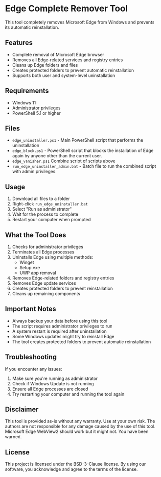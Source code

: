 # Edge Complete Remover Tool

This tool completely removes Microsoft Edge from Windows and prevents its automatic reinstallation.

## Features

- Complete removal of Microsoft Edge browser
- Removes all Edge-related services and registry entries
- Cleans up Edge folders and files
- Creates protected folders to prevent automatic reinstallation
- Supports both user and system-level uninstallation

## Requirements

- Windows 11
- Administrator privileges
- PowerShell 5.1 or higher

## Files

- `edge_uninstaller.ps1` - Main PowerShell script that performs the uninstallation
- `edge_block.ps1` - PowerShell script that blocks the installation of Edge again by anyone other than the current user.
- `edge_vanisher.ps1` Combine script of scripts above
- `run_edge_uninstaller_admin.bat` - Batch file to run the combined script with admin privileges

## Usage

1. Download all files to a folder
2. Right-click `run_edge_uninstaller.bat`
3. Select "Run as administrator"
4. Wait for the process to complete
5. Restart your computer when prompted

## What the Tool Does

1. Checks for administrator privileges
2. Terminates all Edge processes
3. Uninstalls Edge using multiple methods:
   - Winget
   - Setup.exe
   - UWP app removal
4. Removes Edge-related folders and registry entries
5. Removes Edge update services
6. Creates protected folders to prevent reinstallation
7. Cleans up remaining components

## Important Notes

- Always backup your data before using this tool
- The script requires administrator privileges to run
- A system restart is required after uninstallation
- Some Windows updates might try to reinstall Edge
- The tool creates protected folders to prevent automatic reinstallation

## Troubleshooting

If you encounter any issues:
1. Make sure you're running as administrator
2. Check if Windows Update is not running
3. Ensure all Edge processes are closed
4. Try restarting your computer and running the tool again

## Disclaimer

This tool is provided as-is without any warranty. Use at your own risk. The authors are not responsible for any damage caused by the use of this tool. Microsoft Edge WebView2 should work but it might not. You have been warned.

## License

This project is licensed under the BSD-3-Clause license. By using our software, you acknowledge and agree to the terms of the license.
